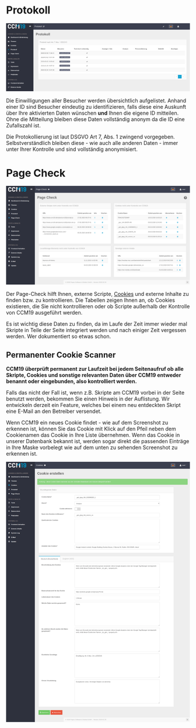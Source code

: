 # Protokoll

![Protokoll-Seite](../assets/10-protokoll.png)

Die Einwilligungen aller Besucher werden übersichtlich aufgelistet. Anhand einer ID sind Besucher eindeutig zu identifizieren, falls diese eine Auskunft über Ihre aktivierten Daten wünschen **und** Ihnen die eigene ID mitteilen. Ohne die Mitteilung bleiben diese Daten vollständig anonym da die ID eine Zufallszahl ist.

Die Protokollierung ist laut DSGVO Art 7, Abs. 1 zwingend vorgegeben. Selbstverständlich bleiben diese - wie auch alle anderen Daten - immer unter Ihrer Kontrolle und sind vollständig anonymisiert.

# Page Check

![Pagecheck](../assets/10-pagecheckv2.png)

Der Page-Check hilft Ihnen, externe Scripte, [Cookies](https://www.ccm19.de/glossar/13-Cookies.html#13) und externe Inhalte zu finden bzw. zu kontrollieren. Die Tabellen zeigen Ihnen an, ob Cookies existieren, die Sie nicht kontrollieren oder ob Scripte außerhalb der Kontrolle von CCM19 ausgeführt werden.

Es ist wichtig diese Daten zu finden, da im Laufe der Zeit immer wieder mal Skripte in Teile der Seite integriert werden und nach einiger Zeit vergessen werden. Wer dokumentiert so etwas schon.

## Permanenter Cookie Scanner

**CCM19 überprüft permanent zur Laufzeit bei jedem Seitenaufruf ob alle Skripte, Cookies und sonstige relevanten Daten über CCM19 entweder benannt oder eingebunden, also kontrolliert werden.**

Falls das nicht der Fall ist, wenn z.B. Skripte am CCM19 vorbei in der Seite benutzt werden, bekommen Sie einen Hinweis in der Auflistung. Wir entwickeln derzeit ein Feature, welches bei einem neu entdeckten Skript eine E-Mail an den Betreiber versendet.

Wenn CCM19 ein neues Cookie findet - wie auf dem Screenshot zu erkennen ist, können Sie das Cookie mit Klick auf den Pfeil neben dem Cookienamen das Cookie in Ihre Liste übernehmen. Wenn das Cookie in unserer Datenbank bekannt ist, werden sogar direkt die passenden Einträge in Ihre Maske vorbelegt wie auf dem unten zu sehenden Screenshot zu erkennen ist.

![Cookie übernehmen](../assets/10-cookie-automatisch-erstellen.png)